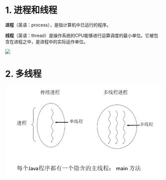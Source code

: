 # 1. 进程和线程

**进程**（英语：process），是指计算机中已运行的程序。

**线程**（英语：thread）是操作系统的CPU能够进行运算调度的最小单位。它被包含在进程之中，是进程中的实际运作单位。

![](进程和线程.png)

# 2. 多线程

![](线程和进程1.png)